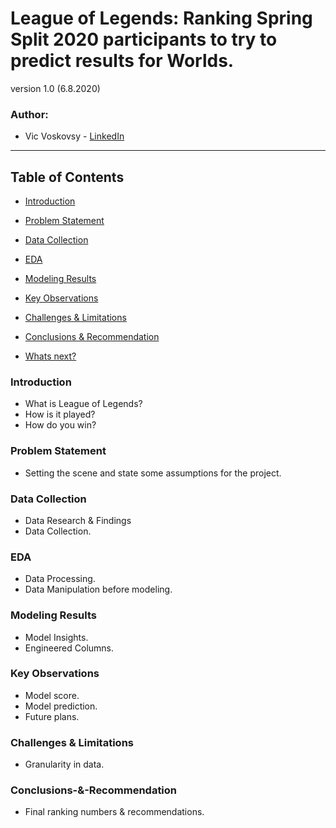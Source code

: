 # League of Legends: Ranking Spring Split 2020 participants to try to predict results for Worlds. 
version 1.0 (6.8.2020)
### Author:
  - Vic Voskovsy - [LinkedIn](https://www.linkedin.com/in/victorvoskovsky)
---
## Table of Contents

- [Introduction](#Introduction "Intro")

- [Problem Statement](#Problem-Statement "PS")

- [Data Collection](#Data-Collection "Data")

- [EDA](#EDA "EDA")

- [Modeling Results](#Modeling-Results "Modeling")

- [Key Observations](#Key-Observations "Observations")

- [Challenges & Limitations](#Challenges-&-Limitations "Challenges")

- [Conclusions & Recommendation](#Conclusions-&-Recommendation "Recommendations")

- [Whats next?](#Whats-Next? "next")

### Introduction

- What is League of Legends? 
- How is it played?
- How do you win? 

### Problem Statement

- Setting the scene and state some assumptions for the project.  

### Data Collection

- Data Research & Findings 
- Data Collection. 

### EDA

- Data Processing.
- Data Manipulation before modeling. 

### Modeling Results

- Model Insights.
- Engineered Columns. 

### Key Observations

- Model score. 
- Model prediction.
- Future plans.

### Challenges & Limitations

- Granularity in data. 

### Conclusions-&-Recommendation

- Final ranking numbers & recommendations. 
